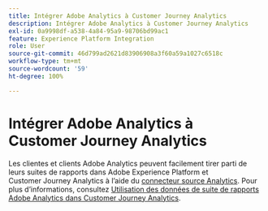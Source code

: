 ```yaml
---
title: Intégrer Adobe Analytics à Customer Journey Analytics
description: Intégrer Adobe Analytics à Customer Journey Analytics
exl-id: 0a9998df-a538-4a84-95a9-98706bd99ac1
feature: Experience Platform Integration
role: User
source-git-commit: 46d799ad2621d83906908a3f60a59a1027c6518c
workflow-type: tm+mt
source-wordcount: '59'
ht-degree: 100%

---
```


# Intégrer Adobe Analytics à Customer Journey Analytics

Les clientes et clients Adobe Analytics peuvent facilement tirer parti de leurs suites de rapports dans Adobe Experience Platform et Customer Journey Analytics à l’aide du [connecteur source Analytics](https://experienceleague.adobe.com/docs/experience-platform/sources/connectors/adobe-applications/analytics.html). Pour plus d’informations, consultez [Utilisation des données de suite de rapports Adobe Analytics dans Customer Journey Analytics](/help/getting-started/aa-vs-cja/aa-data-in-cja.md).
